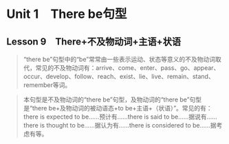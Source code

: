 ﻿ # Unit 1　There be句型
 ## Lesson 9　There+不及物动词+主语+状语
 
> “there be”句型中的“be”常常由一些表示运动、状态等意义的不及物动词取代，常见的不及物动词有：arrive、come、enter、pass、go、appear、occur、develop、follow、reach、exist、lie、live、remain、stand、remember等词。

> 本句型是不及物动词的“there be”句型，及物动词的“there be”句型是“there be+及物动词的被动语态+to be+主语+（状语）”。常见的有：there is expected to be……预计有……there is said to be……据说有……there is thought to be……据认为有……there is considered to be……据考虑有等。


 